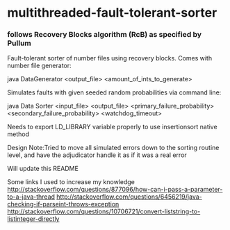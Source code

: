 # multithreaded-fault-tolerant-sorter
### follows Recovery Blocks algorithm (RcB) as specified by Pullum 
Fault-tolerant sorter of number files using recovery blocks. Comes with number file generator:

java DataGenerator \<output_file\> \<amount_of_ints_to_generate\>

Simulates faults with given seeded random probabilities via command line:

java Data Sorter \<input_file\> \<output_file\> \<primary_failure_probability\> \<secondary_failure_probability\> \<watchdog_timeout\>

Needs to export LD_LIBRARY variable properly to use insertionsort native method

Design Note:Tried to move all simulated errors down to the sorting routine level, and have the adjudicator handle it as if it was a real error

Will update this README

Some links I used to increase my knowledge
http://stackoverflow.com/questions/877096/how-can-i-pass-a-parameter-to-a-java-thread
http://stackoverflow.com/questions/6456219/java-checking-if-parseint-throws-exception
http://stackoverflow.com/questions/10706721/convert-liststring-to-listinteger-directly
